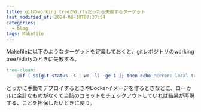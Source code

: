 ```yaml
---
title: gitのworking treeがdirtyだったら失敗するターゲット
last_modified_at: 2024-08-10T07:37:54
categories:
  - blog
tags: Makefile
---
```


Makefileに以下のようなターゲットを定義しておくと、gitレポジトリのworking treeがdirtyのときに失敗する。

```Makefile
tree-clean:
	@if [ $$(git status -s | wc -l) -ge 1 ]; then echo "Error: local tree is dirty."; false; fi
```

どっかに手動でデプロイするときやDockerイメージを作るときなどに、ローカルに余計なものがなくて当該のコミットをチェックアウトしていれば結果が再現する、ことを担保したいときに使う。
